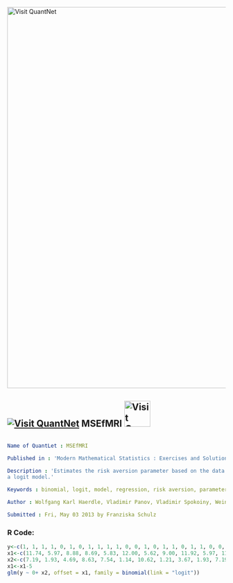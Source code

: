 
[<img src="https://github.com/QuantLet/Styleguide-and-FAQ/blob/master/pictures/banner.png" width="880" alt="Visit QuantNet">](http://quantlet.de/index.php?p=info)

## [<img src="https://github.com/QuantLet/Styleguide-and-Validation-procedure/blob/master/pictures/qloqo.png" alt="Visit QuantNet">](http://quantlet.de/) **MSEfMRI** [<img src="https://github.com/QuantLet/Styleguide-and-Validation-procedure/blob/master/pictures/QN2.png" width="60" alt="Visit QuantNet 2.0">](http://quantlet.de/d3/ia)

```yaml

Name of QuantLet : MSEfMRI

Published in : 'Modern Mathematical Statistics : Exercises and Solutions'

Description : 'Estimates the risk aversion parameter based on the data given in the table and using
a logit model.'

Keywords : binomial, logit, model, regression, risk aversion, parameter

Author : Wolfgang Karl Haerdle, Vladimir Panov, Vladimir Spokoiny, Weining Wang

Submitted : Fri, May 03 2013 by Franziska Schulz

```


### R Code:
```r
y<-c(1, 1, 1, 1, 0, 1, 0, 1, 1, 1, 1, 0, 0, 1, 0, 1, 1, 0, 1, 1, 0, 0, 1, 0, 1, 0, 1)
x1<-c(11.74, 5.97, 8.88, 8.69, 5.83, 12.00, 5.62, 9.00, 11.92, 5.97, 11.74, 8.88, 8.69, 12.00, 5.83, 9.00, 11.92, 5.62, 5.97, 11.74, 8.88, 5.83, 12.00, 8.69, 11.92, 5.62, 9.00)
x2<-c(7.19, 1.93, 4.69, 8.63, 7.54, 1.14, 10.62, 1.21, 3.67, 1.93, 7.19, 4.69, 8.63, 1.49, 7.54, 1.21, 3.67, 10.62, 1.93, 7.19, 4.69, 7.54, 1.14, 8.63, 3.67, 10.62, 1.21)
x1<-x1-5
glm(y ~ 0+ x2, offset = x1, family = binomial(link = "logit"))
```
